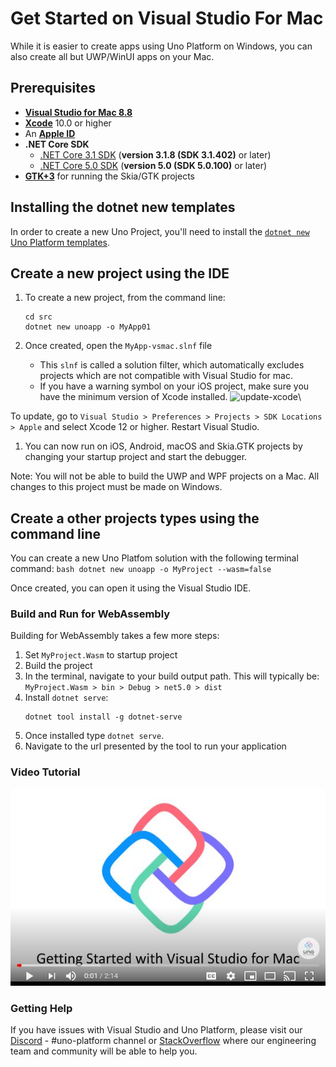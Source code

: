 # Get Started on Visual Studio For Mac

While it is easier to create apps using Uno Platform on Windows, you can also create all but UWP/WinUI apps on your Mac.

## Prerequisites
* [**Visual Studio for Mac 8.8**](https://visualstudio.microsoft.com/vs/mac/)
* [**Xcode**](https://apps.apple.com/us/app/xcode/id497799835?mt=12) 10.0 or higher
* An [**Apple ID**](https://support.apple.com/en-us/HT204316)
* **.NET Core SDK**
    * [.NET Core 3.1 SDK](https://dotnet.microsoft.com/download/dotnet-core/3.1) (**version 3.1.8 (SDK 3.1.402)** or later)
    * [.NET Core 5.0 SDK](https://dotnet.microsoft.com/download/dotnet-core/5.0) (**version 5.0 (SDK 5.0.100)** or later)
* [**GTK+3**](https://formulae.brew.sh/formula/gtk+3) for running the Skia/GTK projects

## Installing the dotnet new templates
In order to create a new Uno Project, you'll need to install the [`dotnet new` Uno Platform templates](get-started-dotnet-new.md).

## Create a new project using the IDE
1. To create a new project, from the command line:
    ```
    cd src
    dotnet new unoapp -o MyApp01
    ```

1. Once created, open the `MyApp-vsmac.slnf` file
    - This `slnf` is called a solution filter, which automatically excludes projects which are not compatible with Visual Studio for mac.
    - If you have a warning symbol on your iOS project, make sure you have the minimum version of Xcode installed.
![update-xcode](Assets/quick-start/xcode-version-warning.jpg)\

To update, go to `Visual Studio > Preferences > Projects > SDK Locations > Apple` and select Xcode 12 or higher.
Restart Visual Studio.
1. You can now run on iOS, Android, macOS and Skia.GTK projects by changing your startup project and start the debugger.
   
Note: You will not be able to build the UWP and WPF projects on a Mac. All changes to this project must be made on Windows.

## Create a other projects types using the command line

You can create a new Uno Platfom solution with the following terminal command:
    ```bash
    dotnet new unoapp -o MyProject --wasm=false
    ```

Once created, you can open it using the Visual Studio IDE.

### Build and Run for WebAssembly

Building for WebAssembly takes a few more steps:

1. Set `MyProject.Wasm` to startup project
1. Build the project
1. In the terminal, navigate to your build output path. This will typically be: `MyProject.Wasm > bin > Debug > net5.0 > dist`
1. Install `dotnet serve`:
    ```
    dotnet tool install -g dotnet-serve
    ```
1. Once installed type `dotnet serve`.
1. Navigate to the url presented by the tool to run your application

### Video Tutorial
[![Getting Started Visual Studio Mac Video](Assets/vsmac-cover.JPG)](http://www.youtube.com/watch?v=ESGJr6kHQg0 "")

### Getting Help

If you have issues with Visual Studio and Uno Platform, please visit our [Discord](https://www.platform.uno/discord) - #uno-platform channel or [StackOverflow](https://stackoverflow.com/questions/tagged/uno-platform) where our engineering team and community will be able to help you. 